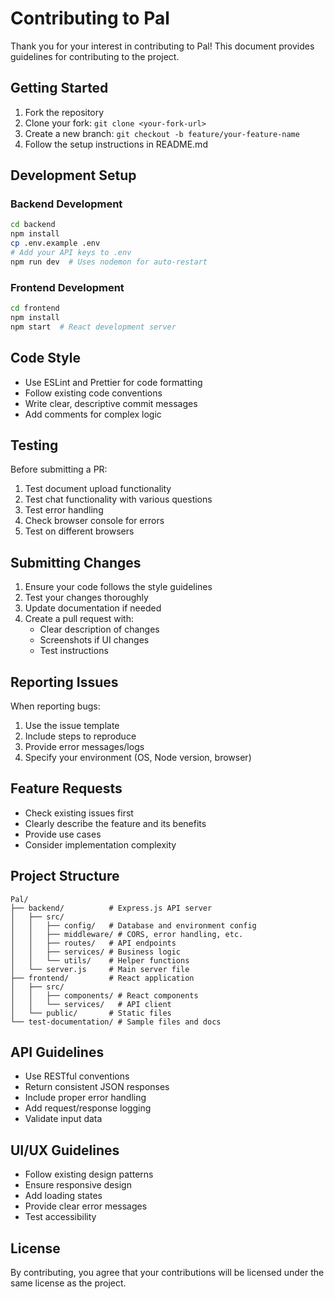 # Contributing to Pal

Thank you for your interest in contributing to Pal! This document provides guidelines for contributing to the project.

## Getting Started

1. Fork the repository
2. Clone your fork: `git clone <your-fork-url>`
3. Create a new branch: `git checkout -b feature/your-feature-name`
4. Follow the setup instructions in README.md

## Development Setup

### Backend Development

```bash
cd backend
npm install
cp .env.example .env
# Add your API keys to .env
npm run dev  # Uses nodemon for auto-restart
```

### Frontend Development

```bash
cd frontend
npm install
npm start  # React development server
```

## Code Style

- Use ESLint and Prettier for code formatting
- Follow existing code conventions
- Write clear, descriptive commit messages
- Add comments for complex logic

## Testing

Before submitting a PR:

1. Test document upload functionality
2. Test chat functionality with various questions
3. Test error handling
4. Check browser console for errors
5. Test on different browsers

## Submitting Changes

1. Ensure your code follows the style guidelines
2. Test your changes thoroughly
3. Update documentation if needed
4. Create a pull request with:
   - Clear description of changes
   - Screenshots if UI changes
   - Test instructions

## Reporting Issues

When reporting bugs:

1. Use the issue template
2. Include steps to reproduce
3. Provide error messages/logs
4. Specify your environment (OS, Node version, browser)

## Feature Requests

- Check existing issues first
- Clearly describe the feature and its benefits
- Provide use cases
- Consider implementation complexity

## Project Structure

```
Pal/
├── backend/          # Express.js API server
│   ├── src/
│   │   ├── config/   # Database and environment config
│   │   ├── middleware/ # CORS, error handling, etc.
│   │   ├── routes/   # API endpoints
│   │   ├── services/ # Business logic
│   │   └── utils/    # Helper functions
│   └── server.js     # Main server file
├── frontend/         # React application
│   ├── src/
│   │   ├── components/ # React components
│   │   └── services/   # API client
│   └── public/       # Static files
└── test-documentation/ # Sample files and docs
```

## API Guidelines

- Use RESTful conventions
- Return consistent JSON responses
- Include proper error handling
- Add request/response logging
- Validate input data

## UI/UX Guidelines

- Follow existing design patterns
- Ensure responsive design
- Add loading states
- Provide clear error messages
- Test accessibility

## License

By contributing, you agree that your contributions will be licensed under the same license as the project.
